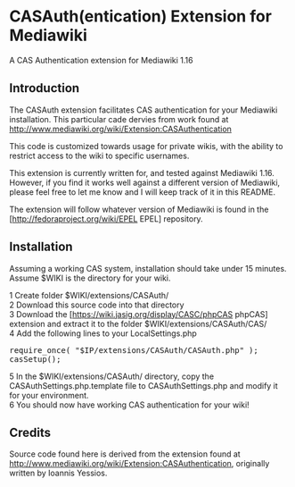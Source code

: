 CASAuth(entication) Extension for Mediawiki
===========================================

A CAS Authentication extension for Mediawiki 1.16

Introduction
------------

The CASAuth extension facilitates CAS authentication for your Mediawiki installation.  This particular cade dervies from work found at http://www.mediawiki.org/wiki/Extension:CASAuthentication

This code is customized towards usage for private wikis, with the ability to restrict access to the wiki to specific usernames.

This extension is currently written for, and tested against Mediawiki 1.16.  However, if you find it works well against a different version of Mediawiki, please feel free to let me know and I will keep track of it in this README.

The extension will follow whatever version of Mediawiki is found in the [http://fedoraproject.org/wiki/EPEL EPEL] repository.

Installation
------------

Assuming a working CAS system, installation should take under 15 minutes.  Assume $WIKI is the directory for your wiki.

1 Create folder $WIKI/extensions/CASAuth/<br />
2 Download this source code into that directory<br />
3 Download the [https://wiki.jasig.org/display/CASC/phpCAS phpCAS] extension and extract it to the folder $WIKI/extensions/CASAuth/CAS/<br />
4 Add the following lines to your LocalSettings.php
<pre>
require_once( "$IP/extensions/CASAuth/CASAuth.php" );
casSetup();
</pre>
5 In the $WIKI/extensions/CASAuth/ directory, copy the CASAuthSettings.php.template file to CASAuthSettings.php and modify it for your environment.<br />
6 You should now have working CAS authentication for your wiki!<br />

Credits
-------

Source code found here is derived from the extension found at http://www.mediawiki.org/wiki/Extension:CASAuthentication, originally written by Ioannis Yessios.